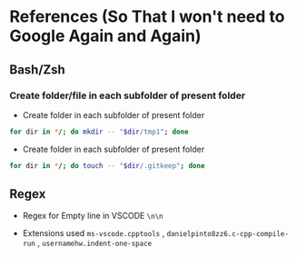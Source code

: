 # References (So That I won't need to Google Again and Again)

## Bash/Zsh

### Create folder/file in each subfolder of present folder

- Create folder in each subfolder of present folder

```bash
for dir in */; do mkdir -- "$dir/tmp1"; done
```

- Create folder in each subfolder of present folder

```bash
for dir in */; do touch -- "$dir/.gitkeep"; done
```

## Regex

- Regex for Empty line in VSCODE      ```\n\n```

- Extensions used `ms-vscode.cpptools` , `danielpinto8zz6.c-cpp-compile-run` , `usernamehw.indent-one-space`
